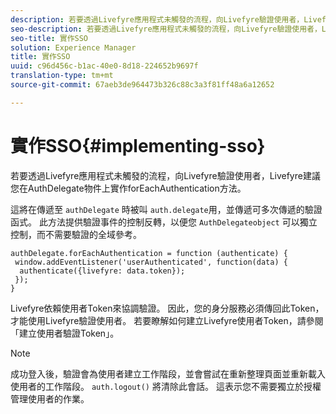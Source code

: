 ```yaml
---
description: 若要透過Livefyre應用程式未觸發的流程，向Livefyre驗證使用者，Livefyre建議您在AuthDelegate物件上實作forEachAuthentication方法。
seo-description: 若要透過Livefyre應用程式未觸發的流程，向Livefyre驗證使用者，Livefyre建議您在AuthDelegate物件上實作forEachAuthentication方法。
seo-title: 實作SSO
solution: Experience Manager
title: 實作SSO
uuid: c96d456c-b1ac-40e0-8d18-224652b9697f
translation-type: tm+mt
source-git-commit: 67aeb3de964473b326c88c3a3f81ff48a6a12652

---
```



# 實作SSO{#implementing-sso}

若要透過Livefyre應用程式未觸發的流程，向Livefyre驗證使用者，Livefyre建議您在AuthDelegate物件上實作forEachAuthentication方法。

這將在傳遞至 `authDelegate` 時被叫 `auth.delegate`用，並傳遞可多次傳遞的驗證函式。 此方法提供驗證事件的控制反轉，以便您 `AuthDelegateobject` 可以獨立控制，而不需要驗證的全域參考。

```
authDelegate.forEachAuthentication = function (authenticate) { 
 window.addEventListener('userAuthenticated', function(data) { 
  authenticate({livefyre: data.token}); 
 }); 
}
```

Livefyre依賴使用者Token來協調驗證。 因此，您的身分服務必須傳回此Token，才能使用Livefyre驗證使用者。 若要瞭解如何建立Livefyre使用者Token，請參閱「建立使用者驗證Token」。

>[!NOTE]
>
>成功登入後，驗證會為使用者建立工作階段，並會嘗試在重新整理頁面並重新載入使用者的工作階段。 `auth.logout()` 將清除此會話。 這表示您不需要獨立於授權管理使用者的作業。

